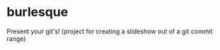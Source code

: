 burlesque
=========

Present your git's! (project for creating a slideshow out of a git commit range)
